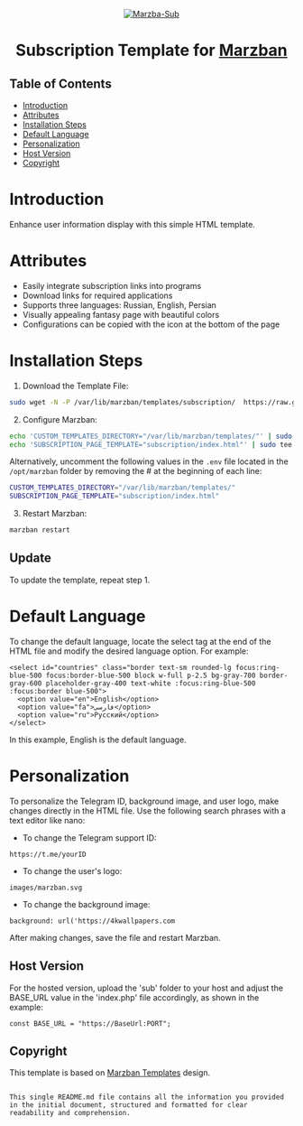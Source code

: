 <p align="center">
  <a href="https://github.com/x0sina/marzban-sub" target="_blank" rel="noopener noreferrer">
    <img src="https://raw.githubusercontent.com/x0sina/marzban-sub/main/PreviewTemplate.png" alt="Marzba-Sub" title="Marzba-Sub"/>
  </a>
</p>

<h1 align="center">Subscription Template for <a href="https://github.com/Gozargah/Marzban">Marzban</a></h1>

## Table of Contents
- [Introduction](#introduction)
- [Attributes](#attributes)
- [Installation Steps](#installation-steps)
- [Default Language](#default-language)
- [Personalization](#personalization)
- [Host Version](#host-version)
- [Copyright](#copyright)

# Introduction
Enhance user information display with this simple HTML template.

# Attributes
- Easily integrate subscription links into programs
- Download links for required applications
- Supports three languages: Russian, English, Persian
- Visually appealing fantasy page with beautiful colors
- Configurations can be copied with the icon at the bottom of the page

# Installation Steps
1. Download the Template File:
```sh
sudo wget -N -P /var/lib/marzban/templates/subscription/  https://raw.githubusercontent.com/codedpro/marzban-sub/main/index.html
```

2. Configure Marzban:
```sh
echo 'CUSTOM_TEMPLATES_DIRECTORY="/var/lib/marzban/templates/"' | sudo tee -a /opt/marzban/.env
echo 'SUBSCRIPTION_PAGE_TEMPLATE="subscription/index.html"' | sudo tee -a /opt/marzban/.env
```
Alternatively, uncomment the following values in the `.env` file located in the `/opt/marzban` folder by removing the # at the beginning of each line:
```sh
CUSTOM_TEMPLATES_DIRECTORY="/var/lib/marzban/templates/"
SUBSCRIPTION_PAGE_TEMPLATE="subscription/index.html"
```

3. Restart Marzban:
```sh
marzban restart
```

## Update
To update the template, repeat step 1.

# Default Language
To change the default language, locate the select tag at the end of the HTML file and modify the desired language option. For example:
```
<select id="countries" class="border text-sm rounded-lg focus:ring-blue-500 focus:border-blue-500 block w-full p-2.5 bg-gray-700 border-gray-600 placeholder-gray-400 text-white :focus:ring-blue-500 :focus:border blue-500">
  <option value="en">English</option>
  <option value="fa">فارسی</option>
  <option value="ru">Русский</option>
</select>
```
In this example, English is the default language.

# Personalization
To personalize the Telegram ID, background image, and user logo, make changes directly in the HTML file. Use the following search phrases with a text editor like nano:
- To change the Telegram support ID:
```
https://t.me/yourID
```
- To change the user's logo:
```
images/marzban.svg
```
- To change the background image:
```
background: url('https://4kwallpapers.com
```
After making changes, save the file and restart Marzban.

## Host Version
For the hosted version, upload the 'sub' folder to your host and adjust the BASE_URL value in the 'index.php' file accordingly, as shown in the example:
```
const BASE_URL = "https://BaseUrl:PORT";
```

## Copyright
This template is based on <a href="https://github.com/Gozargah/Marzban">Marzban Templates</a> design.
```

This single README.md file contains all the information you provided in the initial document, structured and formatted for clear readability and comprehension.
